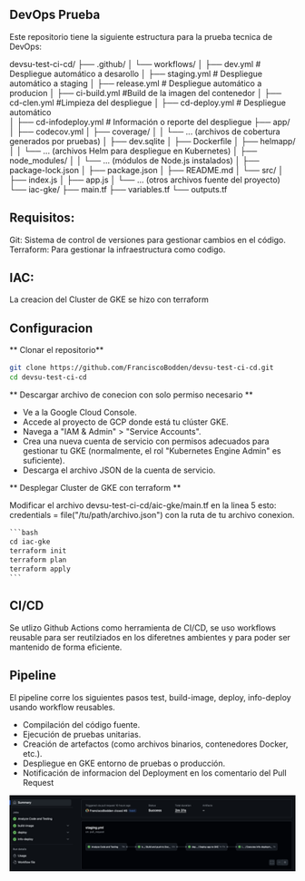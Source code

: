 ## DevOps Prueba 

Este repositorio tiene la siguiente estructura para la prueba tecnica de DevOps:

devsu-test-ci-cd/
├── .github/
│   └── workflows/
│       ├── dev.yml             # Despliegue automático a desarollo
│       ├── staging.yml         # Despliegue automático a staging
│       ├── release.yml         # Despliegue automático a producion
│       ├── ci-build.yml        #Build de la imagen del contenedor
│       ├── cd-clen.yml         #Limpieza del despliegue
│       ├── cd-deploy.yml       #       Despliegue automático         
│       ├── cd-infodeploy.yml   # Información o reporte del despliegue
├── app/
│   ├── codecov.yml
│   ├── coverage/
│   │   └── ... (archivos de cobertura generados por pruebas)
│   ├── dev.sqlite
│   ├── Dockerfile
│   ├── helmapp/
│   │   └── ... (archivos Helm para despliegue en Kubernetes)
│   ├── node_modules/
│   │   └── ... (módulos de Node.js instalados)
│   ├── package-lock.json
│   ├── package.json
│   ├── README.md
│   └── src/
│       ├── index.js
│       ├── app.js
│       └── ... (otros archivos fuente del proyecto)
└── iac-gke/
    ├── main.tf
    ├── variables.tf
    └── outputs.tf

## Requisitos:

Git: Sistema de control de versiones para gestionar cambios en el código.
Terraform: Para gestionar la infraestructura como codigo.



## IAC:

La creacion del Cluster de GKE se hizo con terraform

## Configuracion

** Clonar el repositorio**

   ```bash
   git clone https://github.com/FranciscoBodden/devsu-test-ci-cd.git
   cd devsu-test-ci-cd
   ```

** Descargar archivo de conecion con solo permiso necesario **

- Ve a la Google Cloud Console.
- Accede al proyecto de GCP donde está tu clúster GKE.
- Navega a "IAM & Admin" > "Service Accounts".
- Crea una nueva cuenta de servicio con permisos adecuados para gestionar tu GKE (normalmente, el rol "Kubernetes Engine Admin" es suficiente).
- Descarga el archivo JSON de la cuenta de servicio.

** Desplegar Cluster de GKE con terraform **

Modificar el archivo devsu-test-ci-cd/aic-gke/main.tf en la linea 5 esto:   credentials = file("/tu/path/archivo.json")  con la ruta de tu archivo conexion.

    ```bash
    cd iac-gke
    terraform init
    terraform plan
    terraform apply
    ```

## CI/CD

Se utlizo Github Actions como herramienta de CI/CD, se uso workflows reusable para ser reutilziados en los diferetnes ambientes y para poder ser mantenido de forma eficiente.

## Pipeline 

El pipeline corre los siguientes pasos test, build-image, deploy, info-deploy usando workflow reusables.

- Compilación del código fuente.
- Ejecución de pruebas unitarias.
- Creación de artefactos (como archivos binarios, contenedores Docker, etc.).
- Despliegue en GKE entorno de pruebas o producción.
- Notificación de informacion del Deployment en los comentario del Pull Request

[![Image](adjuntos/imagenes/pipeline.png "pipeline")](adjuntos/imagenes/pipeline.png)